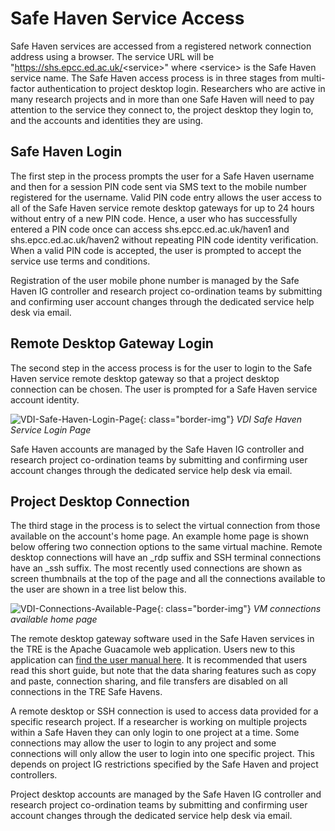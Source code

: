 # Safe Haven Service Access

Safe Haven services are accessed from a registered network connection address using a browser. The service URL will be "https://shs.epcc.ed.ac.uk/<service\>" where <service\> is the Safe Haven service name. The Safe Haven access process is in three stages from multi-factor authentication to project desktop login. Researchers who are active in many research projects and in more than one Safe Haven will need to pay attention to the service they connect to, the project desktop they login to, and the accounts and identities they are using.

## Safe Haven Login

The first step in the process prompts the user for a Safe Haven username and then for a session PIN code sent via SMS text to the mobile number registered for the username. Valid PIN code entry allows the user access to all of the Safe Haven service remote desktop gateways for up to 24 hours without entry of a new PIN code. Hence, a user who has successfully entered a PIN code once can access shs.epcc.ed.ac.uk/haven1 and shs.epcc.ed.ac.uk/haven2 without repeating PIN code identity verification. When a valid PIN code is accepted, the user is prompted to accept the service use terms and conditions.

Registration of the user mobile phone number is managed by the Safe Haven IG controller and research project co-ordination teams by submitting and confirming user account changes through the dedicated service help desk via email.

## Remote Desktop Gateway Login

The second step in the access process is for the user to login to the Safe Haven service remote desktop gateway so that a project desktop connection can be chosen. The user is prompted for a Safe Haven service account identity.

   ![VDI-Safe-Haven-Login-Page](/eidf-docs/images/access/UoE-Data-Safe-Haven-VDI-Login.png){: class="border-img"}
   *VDI Safe Haven Service Login Page*

Safe Haven accounts are managed by the Safe Haven IG controller and research project co-ordination teams by submitting and confirming user account changes through the dedicated service help desk via email.

## Project Desktop Connection

The third stage in the process is to select the virtual connection from those available on the account's home page. An example home page is shown below offering two connection options to the same virtual machine. Remote desktop connections will have an \_rdp suffix and SSH terminal connections have an \_ssh suffix. The most recently used connections are shown as screen thumbnails at the top of the page and all the connections available to the user are shown in a tree list below this.

   ![VDI-Connections-Available-Page](/eidf-docs/images/access/vdi-home-screen.png){: class="border-img"}
   *VM connections available home page*

The remote desktop gateway software used in the Safe Haven services in the TRE is the Apache Guacamole web application. Users new to this application can [find the user manual here](https://guacamole.apache.org/doc/gug/using-guacamole.html). It is recommended that users read this short guide, but note that the data sharing features such as copy and paste, connection sharing, and file transfers are disabled on all connections in the TRE Safe Havens.

A remote desktop or SSH connection is used to access data provided for a specific research project. If a researcher is working on multiple projects within a Safe Haven they can only login to one project at a time. Some connections may allow the user to login to any project and some connections will only allow the user to login into one specific project. This depends on project IG restrictions specified by the Safe Haven and project controllers.

Project desktop accounts are managed by the Safe Haven IG controller and research project co-ordination teams by submitting and confirming user account changes through the dedicated service help desk via email.
